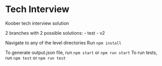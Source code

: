 # Tech Interview

Koober tech interview solution

2 branches with 2 possible solutions: 
    - test
    - v2

Navigate to any of the level directories
Run `npm install`

To generate output.json file, run `npm start` or `npm run start`
To run tests, run `npm test` or `npm run test`